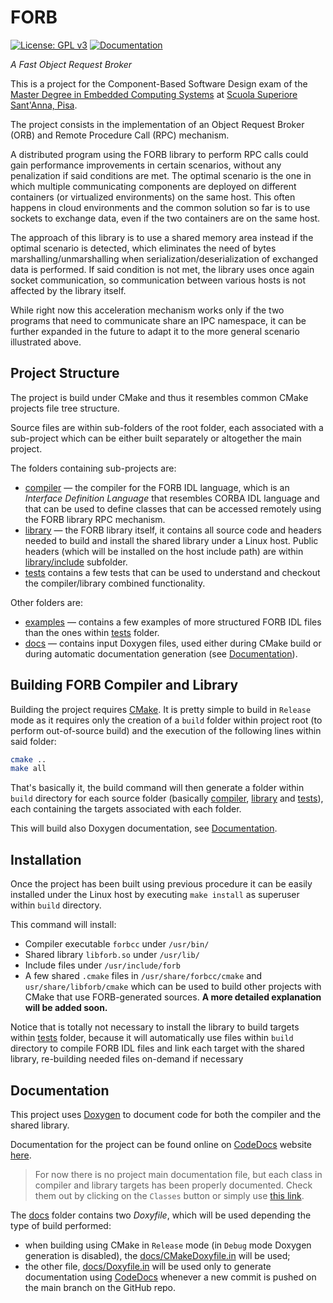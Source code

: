 # FORB

[![License: GPL v3](https://img.shields.io/badge/License-GPLv3-blue.svg)](LICENSE)
[![Documentation](https://codedocs.xyz/gabrieleara/forb.svg)](https://codedocs.xyz/gabrieleara/forb/)
<!-- [![HitCount](http://hits.dwyl.io/gabrieleara/forb.svg)](http://hits.dwyl.io/gabrieleara/forb) -->

*A Fast Object Request Broker*

This is a project for the Component-Based Software Design exam
of the [Master Degree in Embedded Computing Systems](http://mecs.sssup.it)
at [Scuola Superiore Sant'Anna, Pisa](https://www.santannapisa.it/en).

The project consists in the implementation of an Object Request Broker (ORB) and Remote Procedure Call (RPC) mechanism.

A distributed program using the FORB library to perform RPC calls could gain performance improvements in certain
scenarios, without any penalization if said conditions are met.
The optimal scenario is the one in which multiple communicating components are deployed on different containers
(or virtualized environments) on the same host. This often happens in cloud environments and the common solution so far
is to use sockets to exchange data, even if the two containers are on the same host.

The approach of this library is to use a shared memory area instead if the optimal scenario is detected, which
eliminates the need of bytes marshalling/unmarshalling when serialization/deserialization of exchanged data is
performed. If said condition is not met, the library uses once again socket communication, so communication between
various hosts is not affected by the library itself.

While right now this acceleration mechanism works only if the two programs that need to communicate share an IPC
namespace, it can be further expanded in the future to adapt it to the more general scenario illustrated above.

## Project Structure
The project is build under CMake and thus it resembles common CMake projects file tree structure.

Source files are within sub-folders of the root folder, each associated with a sub-project which can be
either built separately or altogether the main project.

The folders containing sub-projects are:
- [compiler](compiler) &mdash; the compiler for the FORB IDL language, which is an *Interface Definition Language*
that resembles CORBA IDL language and that can be used to define classes that can be accessed remotely using
the FORB library RPC mechanism.
- [library](library) &mdash; the FORB library itself, it contains all source code and headers needed to build and
install the shared library under a Linux host. Public headers (which will be installed on the host include path)
are within [library/include](library/include) subfolder.
- [tests](tests) contains a few tests that can be used to understand and checkout the compiler/library combined
functionality.

Other folders are:
- [examples](examples) &mdash; contains a few examples of more structured FORB IDL files than the ones within
[tests](tests) folder.
- [docs](docs) &mdash; contains input Doxygen files, used either during CMake build or during automatic documentation
generation (see [Documentation](#documentation)).

## Building FORB Compiler and Library

Building the project requires [CMake](https://cmake.org/). It is pretty simple to build in `Release` mode as it requires only the creation
of a `build` folder within project root (to perform out-of-source build) and the execution of the following lines
within said folder:

```bash
cmake ..
make all
```

That's basically it, the build command will then generate a folder within `build` directory for each source folder
(basically [compiler](compiler), [library](library) and [tests](tests)), each containing the targets associated with
each folder.

This will build also Doxygen documentation, see [Documentation](#documentation).

## Installation

Once the project has been built using previous procedure it can be easily installed under the Linux host by
executing `make install` as superuser within `build` directory.

This command will install:
- Compiler executable `forbcc` under `/usr/bin/`
- Shared library `libforb.so` under `/usr/lib/`
- Include files under `/usr/include/forb` 
- A few shared `.cmake` files in `/usr/share/forbcc/cmake` and `usr/share/libforb/cmake` which can be used to
build other projects with CMake that use FORB-generated sources.
**A more detailed explanation will be added soon.**

Notice that is totally not necessary to install the library to build targets within [tests](tests) folder, because
it will automatically use files within `build` directory to compile FORB IDL files and link each target with
the shared library, re-building needed files on-demand if necessary

## Documentation

This project uses [Doxygen](http://www.doxygen.nl/) to document code for both the compiler and the shared library.

Documentation for the project can be found online on [CodeDocs](https://codedocs.xyz/) website
[here](https://codedocs.xyz/gabrieleara/forb/). 

> For now there is no project main documentation file, but each class in compiler and library targets has been
> properly documented. Check them out by clicking on the `Classes` button or simply use
[this link](https://codedocs.xyz/gabrieleara/forb/annotated.html).

The [docs](docs) folder contains two *Doxyfile*, which will be used depending the type of build performed:
- when building using CMake in `Release` mode (in `Debug` mode Doxygen generation is disabled), the
[docs/CMakeDoxyfile.in](docs/CMakeDoxyfile.in) will be used;
- the other file, [docs/Doxyfile.in](docs/Doxyfile.in) will be used only to generate documentation using
[CodeDocs](https://codedocs.xyz/) whenever a new commit is pushed on the main branch on the GitHub repo.

